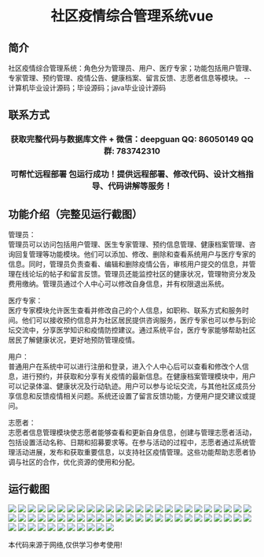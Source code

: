 <p><h1 align="center">社区疫情综合管理系统vue</h1></p>

## 简介
社区疫情综合管理系统：角色分为管理员、用户、医疗专家；功能包括用户管理、专家管理、预约管理、疫情公告、健康档案、留言反馈、志愿者信息等模块。    --计算机毕业设计源码；毕设源码；java毕业设计源码


## 联系方式
<p><h3 align="center">获取完整代码与数据库文件 + 微信：deepguan QQ: 86050149 QQ群: 783742310</h3></p>
<p><h3 align="center">可帮忙远程部署 包运行成功！提供远程部署、修改代码、设计文档指导、代码讲解等服务！</h3></p>

## 功能介绍（完整见运行截图）
管理员：   
管理员可以访问包括用户管理、医生专家管理、预约信息管理、健康档案管理、咨询回复管理等功能模块。他们可以添加、修改、删除和查看系统用户与医疗专家的信息。同时，管理员负责查看、编辑和删除疫情公告，审核用户提交的信息，并管理在线论坛的帖子和留言反馈。管理员还能监控社区的健康状况，管理物资分发及费用缴纳。管理员通过个人中心可以修改自身信息，并有权限退出系统。   

医疗专家：   
医疗专家模块允许医生查看并修改自己的个人信息，如职称、联系方式和服务时间。他们可以接收预约信息并为社区居民提供咨询服务，医疗专家也可以参与到论坛交流中，分享医学知识和疫情防控建议。通过系统平台，医疗专家能够帮助社区居民了解健康状况，更好地预防管理疫情。   

用户：   
普通用户在系统中可以进行注册和登录，进入个人中心后可以查看和修改个人信息，进行预约，并获取和分享有关疫情的最新信息。在健康档案管理模块中，用户可以记录体温、健康状况及行动轨迹。用户可以参与论坛交流，与其他社区成员分享信息和反馈疫情相关问题。系统还设置了留言反馈功能，方便用户提交建议或提问。   

志愿者：   
志愿者信息管理模块使志愿者能够查看和更新自身信息，创建与管理志愿者活动，包括设置活动名称、日期和招募要求等。在参与活动的过程中，志愿者通过系统管理活动进展，发布和获取重要信息，以支持社区疫情管理。这些功能帮助志愿者协调与社区的合作，优化资源的使用和分配。


## 运行截图
![](img/001.jpg)
![](img/002.jpg)
![](img/003.jpg)
![](img/004.jpg)
![](img/005.jpg)
![](img/006.jpg)
![](img/007.jpg)
![](img/008.jpg)
![](img/009.jpg)
![](img/010.jpg)
![](img/011.jpg)
![](img/012.jpg)
![](img/013.jpg)
![](img/014.jpg)
![](img/015.jpg)
![](img/016.jpg)
![](img/017.jpg)
![](img/018.jpg)
![](img/019.jpg)
![](img/020.jpg)
![](img/021.jpg)
![](img/022.jpg)
![](img/023.jpg)
![](img/024.jpg)
![](img/025.jpg)
![](img/026.jpg)
![](img/027.jpg)
![](img/028.jpg)
![](img/029.jpg)
![](img/030.jpg)
![](img/031.jpg)
![](img/032.jpg)
![](img/033.jpg)
![](img/034.jpg)
![](img/035.jpg)
![](img/036.jpg)
![](img/037.jpg)
![](img/038.jpg)
![](img/039.jpg)
![](img/040.jpg)
![](img/041.jpg)
![](img/042.jpg)
![](img/043.jpg)
![](img/044.jpg)
![](img/045.jpg)
![](img/046.jpg)
![](img/047.jpg)
![](img/048.jpg)
![](img/049.jpg)
![](img/050.jpg)
![](img/051.jpg)
![](img/052.jpg)
![](img/053.jpg)
![](img/054.jpg)
![](img/055.jpg)
![](img/056.jpg)
![](img/057.jpg)
![](img/058.jpg)
![](img/059.jpg)
![](img/060.jpg)
![](img/061.jpg)

<p>本代码来源于网络,仅供学习参考使用!</p>
